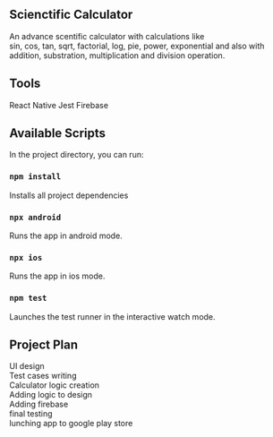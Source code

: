 ## Scienctific Calculator

An advance scentific calculator with calculations like<br />
sin, cos, tan, sqrt, factorial, log, pie, power, exponential and also with<br />
addition, substration, multiplication and division operation.

## Tools

React Native
Jest
Firebase

## Available Scripts

In the project directory, you can run:

### `npm install`

Installs all project dependencies

### `npx android`

Runs the app in android mode.

### `npx ios`

Runs the app in ios mode.

### `npm test`

Launches the test runner in the interactive watch mode.

## Project Plan

UI design <br />
Test cases writing <br />
Calculator logic creation <br />
Adding logic to design <br />
Adding firebase<br />
final testing <br />
lunching app to google play store
